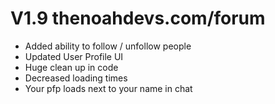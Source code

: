 # V1.9 thenoahdevs.com/forum

- Added ability to follow / unfollow people
- Updated User Profile UI
- Huge clean up in code
- Decreased loading times
- Your pfp loads next to your name in chat
